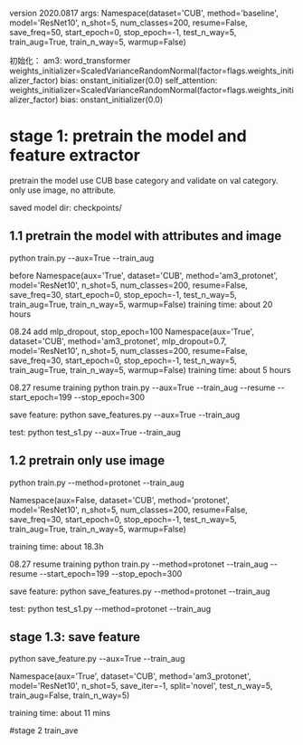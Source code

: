 version 2020.0817
args: 
Namespace(dataset='CUB', method='baseline', model='ResNet10', n_shot=5, num_classes=200, resume=False, save_freq=50, start_epoch=0, stop_epoch=-1, test_n_way=5, train_aug=True, train_n_way=5, warmup=False)

初始化：
am3: 
word_transformer
    weights_initializer=ScaledVarianceRandomNormal(factor=flags.weights_initializer_factor)
    bias: onstant_initializer(0.0)
self_attention: 
    weights_initializer=ScaledVarianceRandomNormal(factor=flags.weights_initializer_factor)
    bias: onstant_initializer(0.0)


# stage 1:  pretrain the model and feature extractor
pretrain the model use CUB base category and validate on val category. only use image, no attribute. 


saved model dir: checkpoints/




## 1.1 pretrain the model with attributes and image
python train.py --aux=True --train_aug

before
Namespace(aux='True', dataset='CUB', method='am3_protonet', model='ResNet10', n_shot=5, num_classes=200, resume=False, save_freq=30, start_epoch=0, stop_epoch=-1, test_n_way=5, train_aug=True, train_n_way=5, warmup=False)
training time: about 20 hours

08.24  add mlp_dropout, stop_epoch=100
Namespace(aux='True', dataset='CUB', method='am3_protonet', mlp_dropout=0.7, model='ResNet10', n_shot=5, num_classes=200, resume=False, save_freq=30, start_epoch=0, stop_epoch=-1, test_n_way=5, train_aug=True, train_n_way=5, warmup=False)
training time: about 5 hours

08.27 resume training
python train.py --aux=True --train_aug --resume --start_epoch=199 --stop_epoch=300

save feature:
python save_features.py --aux=True --train_aug

test:
python test_s1.py --aux=True --train_aug

## 1.2 pretrain only use image
python train.py --method=protonet --train_aug

Namespace(aux=False, dataset='CUB', method='protonet', model='ResNet10', n_shot=5, num_classes=200, resume=False, save_freq=30, start_epoch=0, stop_epoch=-1, test_n_way=5, train_aug=True, train_n_way=5, warmup=False)

training time: about 18.3h

08.27 resume training
python train.py --method=protonet --train_aug --resume --start_epoch=199 --stop_epoch=300

save feature:
python save_features.py --method=protonet --train_aug

test:
python test_s1.py --method=protonet --train_aug

## stage 1.3: save feature


python save_feature.py --aux=True --train_aug

Namespace(aux='True', dataset='CUB', method='am3_protonet', model='ResNet10', n_shot=5, save_iter=-1, split='novel', test_n_way=5, train_aug=False, train_n_way=5)

training time: about 11 mins


#stage 2 train_ave
